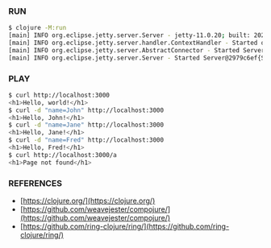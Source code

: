 ### RUN
```bash
$ clojure -M:run
[main] INFO org.eclipse.jetty.server.Server - jetty-11.0.20; built: 2024-01-29T21:04:22.394Z; git: 922f8dc188f7011e60d0361de585fd4ac4d63064; jvm 21.0.2+13-LTS
[main] INFO org.eclipse.jetty.server.handler.ContextHandler - Started o.e.j.s.ServletContextHandler@1e749235{/,null,AVAILABLE}
[main] INFO org.eclipse.jetty.server.AbstractConnector - Started ServerConnector@1896299b{HTTP/1.1, (http/1.1)}{0.0.0.0:3000}
[main] INFO org.eclipse.jetty.server.Server - Started Server@2979c6ef{STARTING}[11.0.20,sto=0] @8608ms
```
### PLAY
```bash
$ curl http://localhost:3000
<h1>Hello, world!</h1>
$ curl -d "name=John" http://localhost:3000
<h1>Hello, John!</h1>
$ curl -d "name=Jane" http://localhost:3000
<h1>Hello, Jane!</h1>
$ curl -d "name=Fred" http://localhost:3000
<h1>Hello, Fred!</h1>
$ curl http://localhost:3000/a
<h1>Page not found</h1>
```
### REFERENCES
- [https://clojure.org/](https://clojure.org/)
- [https://github.com/weavejester/compojure/](https://github.com/weavejester/compojure/)
- [https://github.com/ring-clojure/ring/](https://github.com/ring-clojure/ring/)
